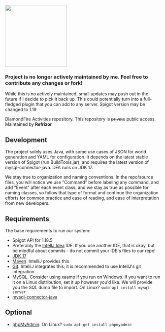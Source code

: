 <img src="https://user-images.githubusercontent.com/45441561/164153001-a89c287f-0595-40d8-ba4d-6e3f72b2a874.png" height="200" width="200">

### Project is no longer actively maintained by me. Feel free to contribute any changes or fork!
While this is no actively maintained, small updates may push out in the future if I decide to pick it back up. This could potentially turn into a full-fledged plugin that you can add to any server. Spigot version may be changed to 1.19

DiamondFire Activities repository. This repository is ~~private~~ public access. Maintained by **Refrizor**


## Development
The project solely uses Java, with some use cases of JSON for world generation and YAML for configuration. It depends on the latest stable version of Spigot (run BuildTools.jar), and requires the latest version of mysql-connector-java. DFA runs on JDK 17.

We stay true to organization and naming conventions. In the repo/source files, you will notice we use "Command" before labeling any command, and add "Event" after each event class, and we stay as true as possible for naming classes, so follow that type of format and continue the organization efforts for common practice and ease of reading, and ease of interpretation from new developers.

## Requirements
The base requirements to run our system:
- Spigot API for 1.18.5
- Preferably the <a href="https://www.jetbrains.com/idea/">IntellJ Idea</a> IDE. If you use another IDE, that is okay, but be mindful about commits - do not commit your IDE's files to our repo!
- <a href="https://www.oracle.com/java/technologies/javase/jdk17-archive-downloads.html?msclkid=7537580dc06611ecbbbf36e60c7ef60d">JDK 17</a>
- <a href="https://maven.apache.org/">Maven</a>. IntelliJ provides this
- <a href="https://git-scm.com/">Git</a>. IntelliJ integrates this; it is recommended to use IntellJ's git integration
- <a href="https://dev.mysql.com/downloads/">MySQL</a>. Consider using xaamp if you run on Windows. If you want to run it on a Linux distribution, set it up however you'd like. We will provide you the SQL dump file to import. On Linux? `sudo apt install mysql-server`
- <a href="https://mvnrepository.com/artifact/mysql/mysql-connector-java">mysql-connector-java</a>

## Optional
- <a href="https://www.phpmyadmin.net/">phpMyAdmin</a>. On Linux? `sudo apt-get install phpmyadmin`
